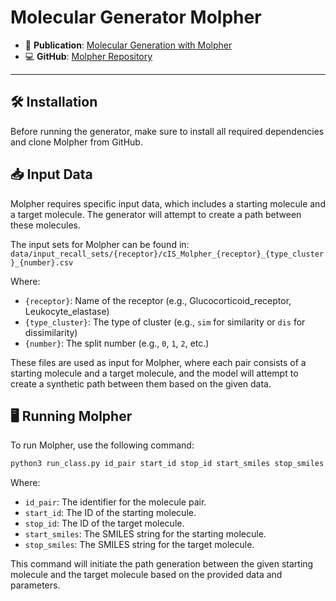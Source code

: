 # Molecular Generator Molpher

- 📄 **Publication**: [Molecular Generation with Molpher](https://jcheminf.biomedcentral.com/articles/10.1186/1758-2946-6-7)
- 💻 **GitHub**: [Molpher Repository](https://github.com/lich-uct/molpher-lib)

---

## 🛠️ Installation

Before running the generator, make sure to install all required dependencies and clone Molpher from GitHub.

## 📥 Input Data

Molpher requires specific input data, which includes a starting molecule and a target molecule. The generator will attempt to create a path between these molecules.

The input sets for Molpher can be found in: `data/input_recall_sets/{receptor}/cIS_Molpher_{receptor}_{type_cluster}_{number}.csv`


Where:
- `{receptor}`: Name of the receptor (e.g., Glucocorticoid_receptor, Leukocyte_elastase)
- `{type_cluster}`: The type of cluster (e.g., `sim` for similarity or `dis` for dissimilarity)
- `{number}`: The split number (e.g., `0`, `1`, `2`, etc.)

These files are used as input for Molpher, where each pair consists of a starting molecule and a target molecule, and the model will attempt to create a synthetic path between them based on the given data.


## 🖥️ Running Molpher

To run Molpher, use the following command:

```bash
python3 run_class.py id_pair start_id stop_id start_smiles stop_smiles
```

Where:
- `id_pair`: The identifier for the molecule pair.
- `start_id`: The ID of the starting molecule.
- `stop_id`: The ID of the target molecule.
- `start_smiles`: The SMILES string for the starting molecule.
- `stop_smiles`: The SMILES string for the target molecule.


This command will initiate the path generation between the given starting molecule and the target molecule based on the provided data and parameters.




